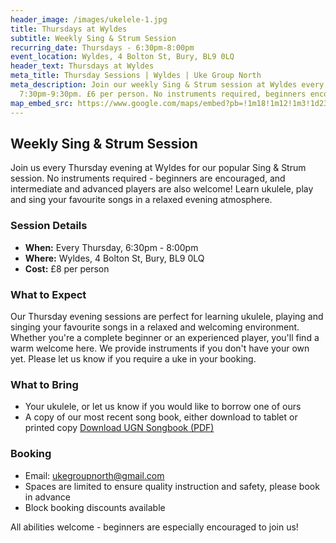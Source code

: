```yaml
---
header_image: /images/ukelele-1.jpg
title: Thursdays at Wyldes
subtitle: Weekly Sing & Strum Session
recurring_date: Thursdays - 6:30pm-8:00pm
event_location: Wyldes, 4 Bolton St, Bury, BL9 0LQ
header_text: Thursdays at Wyldes
meta_title: Thursday Sessions | Wyldes | Uke Group North
meta_description: Join our weekly Sing & Strum session at Wyldes every Thursday
  7:30pm-9:30pm. £6 per person. No instruments required, beginners encouraged.
map_embed_src: https://www.google.com/maps/embed?pb=!1m18!1m12!1m3!1d2367.9955197775807!2d-2.3008388228541983!3d53.593541572361936!2m3!1f0!2f0!3f0!3m2!1i1024!2i768!4f13.1!3m3!1m2!1s0x487ba46590f8f9e7%3A0xfa113049c152bedf!2sWyldes!5e0!3m2!1sen!2snl!4v1757042510480!5m2!1sen!2snl
---
```

## Weekly Sing & Strum Session

Join us every Thursday evening at Wyldes for our popular Sing & Strum session. No instruments required - beginners are encouraged, and intermediate and advanced players are also welcome! Learn ukulele, play and sing your favourite songs in a relaxed evening atmosphere.

### Session Details

- **When:** Every Thursday, 6:30pm - 8:00pm
- **Where:** Wyldes, 4 Bolton St, Bury, BL9 0LQ
- **Cost:** £8 per person

### What to Expect

Our Thursday evening sessions are perfect for learning ukulele, playing and singing your favourite songs in a relaxed and welcoming environment. Whether you're a complete beginner or an experienced player, you'll find a warm welcome here. We provide instruments if you don't have your own yet. Please let us know if you require a uke in your booking.

### What to Bring

- Your ukulele, or let us know if you would like to borrow one of ours
- A copy of our most recent song book, either download to tablet or printed copy
  [Download UGN Songbook (PDF)](/assets/UGN%20Songbook%201.1.pdf)

### Booking

- Email: [ukegroupnorth@gmail.com](mailto:ukegroupnorth@gmail.com)
- Spaces are limited to ensure quality instruction and safety, please book in advance
- Block booking discounts available

All abilities welcome - beginners are especially encouraged to join us!